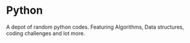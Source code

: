 # Python
A depot of random python codes.
Featuring Algorithms, Data structures, coding challenges and lot more.
